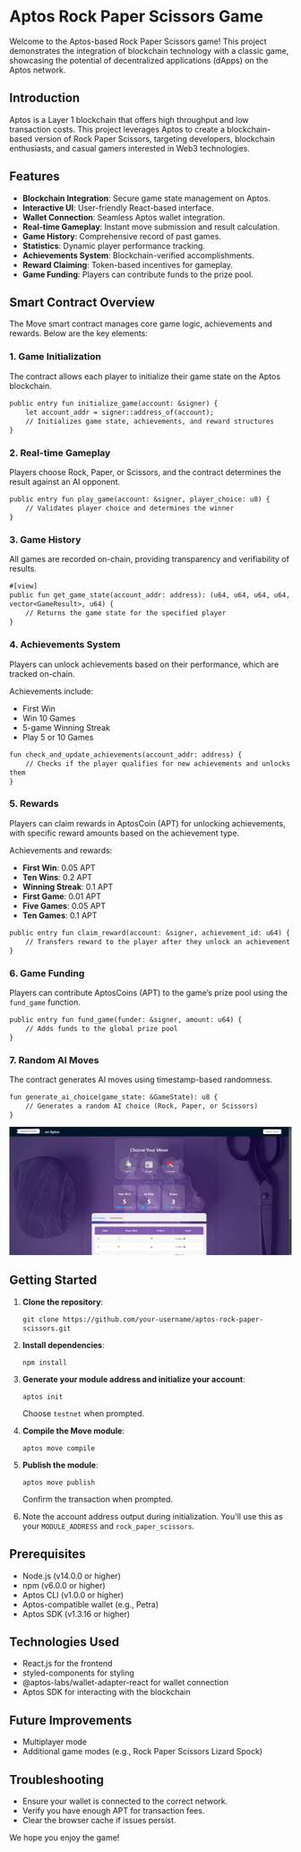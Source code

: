 # Aptos Rock Paper Scissors Game

Welcome to the Aptos-based Rock Paper Scissors game! This project demonstrates the integration of blockchain technology with a classic game, showcasing the potential of decentralized applications (dApps) on the Aptos network.

## Introduction

Aptos is a Layer 1 blockchain that offers high throughput and low transaction costs. This project leverages Aptos to create a blockchain-based version of Rock Paper Scissors, targeting developers, blockchain enthusiasts, and casual gamers interested in Web3 technologies.

## Features

- **Blockchain Integration**: Secure game state management on Aptos.
- **Interactive UI**: User-friendly React-based interface.
- **Wallet Connection**: Seamless Aptos wallet integration.
- **Real-time Gameplay**: Instant move submission and result calculation.
- **Game History**: Comprehensive record of past games.
- **Statistics**: Dynamic player performance tracking.
- **Achievements System**: Blockchain-verified accomplishments.
- **Reward Claiming**: Token-based incentives for gameplay.
- **Game Funding**: Players can contribute funds to the prize pool.

## Smart Contract Overview

The Move smart contract manages core game logic, achievements and rewards. Below are the key elements:

### 1. Game Initialization

The contract allows each player to initialize their game state on the Aptos blockchain.

```move
public entry fun initialize_game(account: &signer) {
    let account_addr = signer::address_of(account);
    // Initializes game state, achievements, and reward structures
}
```

### 2. Real-time Gameplay

Players choose Rock, Paper, or Scissors, and the contract determines the result against an AI opponent.

```move
public entry fun play_game(account: &signer, player_choice: u8) {
    // Validates player choice and determines the winner
}
```

### 3. Game History

All games are recorded on-chain, providing transparency and verifiability of results.

```move
#[view]
public fun get_game_state(account_addr: address): (u64, u64, u64, u64, vector<GameResult>, u64) {
    // Returns the game state for the specified player
}
```

### 4. Achievements System

Players can unlock achievements based on their performance, which are tracked on-chain.

Achievements include:

- First Win
- Win 10 Games
- 5-game Winning Streak
- Play 5 or 10 Games

```move
fun check_and_update_achievements(account_addr: address) {
    // Checks if the player qualifies for new achievements and unlocks them
}
```

### 5. Rewards

Players can claim rewards in AptosCoin (APT) for unlocking achievements, with specific reward amounts based on the achievement type.

Achievements and rewards:

- **First Win**: 0.05 APT
- **Ten Wins**: 0.2 APT
- **Winning Streak**: 0.1 APT
- **First Game**: 0.01 APT
- **Five Games**: 0.05 APT
- **Ten Games**: 0.1 APT

```move
public entry fun claim_reward(account: &signer, achievement_id: u64) {
    // Transfers reward to the player after they unlock an achievement
}
```

### 6. Game Funding

Players can contribute AptosCoins (APT) to the game’s prize pool using the `fund_game` function.

```move
public entry fun fund_game(funder: &signer, amount: u64) {
    // Adds funds to the global prize pool
}
```

### 7. Random AI Moves

The contract generates AI moves using timestamp-based randomness.

```move
fun generate_ai_choice(game_state: &GameState): u8 {
    // Generates a random AI choice (Rock, Paper, or Scissors)
}
```

![alt text](image.png)

## Getting Started

1. **Clone the repository**:
   ```
   git clone https://github.com/your-username/aptos-rock-paper-scissors.git
   ```
2. **Install dependencies**:
   ```
   npm install
   ```
3. **Generate your module address and initialize your account**:

   ```
   aptos init
   ```

   Choose `testnet` when prompted.

4. **Compile the Move module**:
   ```
   aptos move compile
   ```
5. **Publish the module**:

   ```
   aptos move publish
   ```

   Confirm the transaction when prompted.

6. Note the account address output during initialization. You'll use this as your `MODULE_ADDRESS` and `rock_paper_scissors`.

## Prerequisites

- Node.js (v14.0.0 or higher)
- npm (v6.0.0 or higher)
- Aptos CLI (v1.0.0 or higher)
- Aptos-compatible wallet (e.g., Petra)
- Aptos SDK (v1.3.16 or higher)

## Technologies Used

- React.js for the frontend
- styled-components for styling
- @aptos-labs/wallet-adapter-react for wallet connection
- Aptos SDK for interacting with the blockchain

## Future Improvements

- Multiplayer mode
- Additional game modes (e.g., Rock Paper Scissors Lizard Spock)

## Troubleshooting

- Ensure your wallet is connected to the correct network.
- Verify you have enough APT for transaction fees.
- Clear the browser cache if issues persist.

We hope you enjoy the game!
